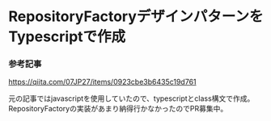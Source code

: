 # RepositoryFactoryデザインパターンをTypescriptで作成

### 参考記事
https://qiita.com/07JP27/items/0923cbe3b6435c19d761

元の記事ではjavascriptを使用していたので、typescriptとclass構文で作成。
RepositoryFactoryの実装があまり納得行かなかったのでPR募集中。

